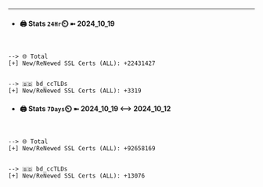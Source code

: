 

---
- #### 🖨️ **Stats** `24Hr`⏲️ ➼ 2024_10_19
```console


--> 🌐 Total
[+] New/ReNewed SSL Certs (ALL): +22431427


--> 🇧🇩 bd_ccTLDs
[+] New/ReNewed SSL Certs (ALL): +3319

```

- #### 🖨️ **Stats** `7Days`⏲️ ➼ 2024_10_19 <--> 2024_10_12
```console


--> 🌐 Total
[+] New/ReNewed SSL Certs (ALL): +92658169


--> 🇧🇩 bd_ccTLDs
[+] New/ReNewed SSL Certs (ALL): +13076

```

